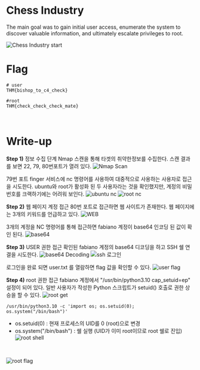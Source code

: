 # Chess Industry
The main goal was to gain initial user access, enumerate the system to discover valuable information, and ultimately escalate privileges to root.

![Chess Industry start](https://github.com/hw-hwh/CTF/blob/main/TryHackMe_CTF/2025_TryHackMe-CTF%20Industrial%20Intrusion/Chess%20Industry/images/image.webp)
<br>

# Flag
```
# user
THM{bishop_to_c4_check}

#root
THM{check_check_check_mate}
```
<br>

# Write-up
**Step 1)** 정보 수집 단계
Nmap 스캔을 통해 타겟의 취약한정보를 수집한다. 스캔 결과를 보면 22, 79, 80번포트가 열려 있다.
![Nmap Scan](https://github.com/hw-hwh/CTF/blob/main/TryHackMe_CTF/2025_TryHackMe-CTF%20Industrial%20Intrusion/Chess%20Industry/images/nmapscan.webp)
<br>

79번 포트 finger 서비스에 nc 명령어를 사용하여 대중적으로 사용하는 사용자로 접근을 시도한다. 
ubuntu와 root가 활성화 된 두 사용자라는 것을 확인했지만, 계정의 비밀번호를 크랙하기에는 어려워 보인다.
![ubuntu nc](https://github.com/hw-hwh/CTF/blob/main/TryHackMe_CTF/2025_TryHackMe-CTF%20Industrial%20Intrusion/Chess%20Industry/images/nc%20ubuntu.webp)
![root nc](https://github.com/hw-hwh/CTF/blob/main/TryHackMe_CTF/2025_TryHackMe-CTF%20Industrial%20Intrusion/Chess%20Industry/images/nc%20root.webp)
<br>

**Step 2)** 웹 페이지 계정 접근
80번 포트로 접근하면 웹 사이트가 존재한다. 웹 페이지에는 3개의 키워드를 언급하고 있다.
![WEB](https://github.com/hw-hwh/CTF/blob/main/TryHackMe_CTF/2025_TryHackMe-CTF%20Industrial%20Intrusion/Chess%20Industry/images/web.webp)
<br>

3개의 계정을 NC 명령어를 통해 접근하면 fabiano 계정이 base64 인코딩 된 값이 확인 된다.
![base64](https://github.com/hw-hwh/CTF/blob/main/TryHackMe_CTF/2025_TryHackMe-CTF%20Industrial%20Intrusion/Chess%20Industry/images/base64.webp)


**Step 3)** USER 권한 접근
확인된 fabiano 계정의 base64 디코딩을 하고 SSH 쉘 연결을 시도한다.
![base64 Decoding](https://github.com/hw-hwh/CTF/blob/main/TryHackMe_CTF/2025_TryHackMe-CTF%20Industrial%20Intrusion/Chess%20Industry/images/base64%20Decoding.webp)
![ssh 로그인](https://github.com/hw-hwh/CTF/blob/main/TryHackMe_CTF/2025_TryHackMe-CTF%20Industrial%20Intrusion/Chess%20Industry/images/ssh%20login.webp)
<br>

로그인을 완료 되면 user.txt 를 열람하면 flag 값을 확인할 수 있다.
![user flag](https://github.com/hw-hwh/CTF/blob/main/TryHackMe_CTF/2025_TryHackMe-CTF%20Industrial%20Intrusion/Chess%20Industry/images/user%20flag.webp)
<br>

**Step 4)** root 권한 접근
fabiano 계정에서 "/usr/bin/python3.10 cap_setuid=ep" 설정이 되어 있다. 일반 사용자가 작성한 Python 스크립트가 setuid() 호출로 권한 상승을 할 수 있다.
![root get](https://github.com/hw-hwh/CTF/blob/main/TryHackMe_CTF/2025_TryHackMe-CTF%20Industrial%20Intrusion/Chess%20Industry/images/root%20%EC%A0%91%EA%B7%BC.webp)
<br>

```
/usr/bin/python3.10 -c 'import os; os.setuid(0); os.system("/bin/bash")'
```
- os.setuid(0) : 현재 프로세스의 UID를 0 (root)으로 변경
- os.system("/bin/bash") : 쉘 실행 (UID가 이미 root이므로 root 쉘로 진입)
![root shell](https://github.com/hw-hwh/CTF/blob/main/TryHackMe_CTF/2025_TryHackMe-CTF%20Industrial%20Intrusion/Chess%20Industry/images/root%20shell.webp)
<br>

![root flag](https://github.com/hw-hwh/CTF/blob/main/TryHackMe_CTF/2025_TryHackMe-CTF%20Industrial%20Intrusion/Chess%20Industry/images/rootflag.webp)
<br>
  
